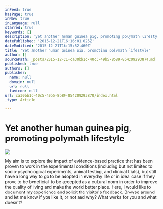 ```yaml
---
inFeed: true
hasPage: true
inNav: true
inLanguage: null
starred: true
keywords: []
description: 'yet another human guinea pig, promoting polymath lifestyle'
datePublished: '2015-12-21T16:16:01.025Z'
dateModified: '2015-12-21T16:15:52.460Z'
title: 'Yet another human guinea pig, promoting polymath lifestyle'
author: []
sourcePath: _posts/2015-12-21-ca30bb1c-40c5-49b5-8b89-854209293870.md
published: true
authors: []
publisher:
  name: null
  domain: null
  url: null
  favicon: null
url: ca30bb1c-40c5-49b5-8b89-854209293870/index.html
_type: Article

---
```

# **Yet another human guinea pig, promoting polymath lifestyle**
![](https://the-grid-user-content.s3-us-west-2.amazonaws.com/cfd4cba6-ed50-4bcb-b72d-86abfe711729.jpg)

My
aim is to explore the impact of evidence-based practice that has been 
proven to work in the experimental conditions (including but not limited
to socio-psychological experiments, animal testing, and clinical 
trials), but still have a long way to go to be adopted in everyday life 
or in ideal case if they prove to be beneficial, to be accepted as a 
cultural norm in order to improve the quality of living and make the 
world better place. Here, I would like to document my experience and 
solicit the visitor's feedback. Browse around and let me know if you 
like it, or not and why? What works for you and what doesn't?